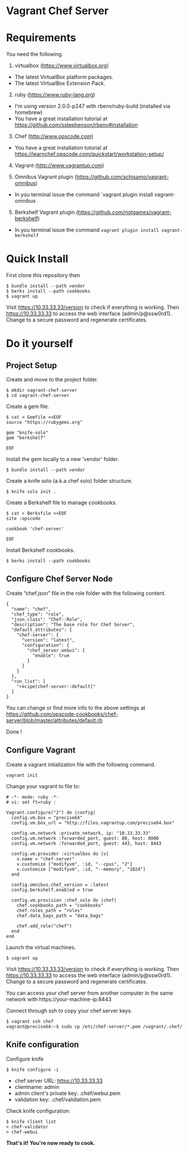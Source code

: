 # Vagrant Chef Server

# Requirements

You need the following.

1. virtualbox (https://www.virtualbox.org)
  - The latest VirtualBox platform packages.
  - The latest VirtualBox Extension Pack.

2. ruby (https://www.ruby-lang.org)
  - I'm using version 2.0.0-p247 with rbenv/ruby-build (installed via homebrew)
  - You have a great installation tutorial at https://github.com/sstephenson/rbenv#installation

3. Chef (http://www.opscode.com)
  - You have a great installation tutorial at https://learnchef.opscode.com/quickstart/workstation-setup/

4. Vagrant (http://www.vagrantup.com)

5. Omnibus Vagrant plugin (https://github.com/schisamo/vagrant-omnibus)
  - In you terminal issue the command `vagrant plugin install vagrant-omnibus

5. Berkshelf Vagrant plugin (https://github.com/riotgames/vagrant-berkshelf)
  - In you terminal issue the command `vagrant plugin install vagrant-berkshelf`

# Quick Install

First clone this repository then 

    $ bundle install --path vendor
    $ berks install --path cookbooks
    $ vagrant up

Visit https://10.33.33.33/version to check if everything is working.
Then https://10.33.33.33 to access the web interface (admin/p@ssw0rd1).
Change to a secure password and regenerate certificates.

# Do it yourself

## Project Setup

Create and move to the project folder.

    $ mkdir vagrant-chef-server
    $ cd vagrant-chef-server
    
Create a gem file.
   
    $ cat > Gemfile <<EOF
    source "https://rubygems.org"

    gem "knife-solo"
    gem "berkshelf"
 
    EOF

Install the gem locally to a new 'vendor' folder.  
    
    $ bundle install --path vendor
    
Create a knife solo (a.k.a chef solo) folder structure.
    
    $ knife solo init .
    
Create a Berkshelf file to manage cookbooks.
    
    $ cat > Berksfile <<EOF
    site :opscode

    cookbook 'chef-server'
    
    EOF

Install Berkshelf cookbooks.
 
    $ berks install --path cookbooks
    
## Configure Chef Server Node

Create “chef.json” file in the role folder with the following content. 

    {
      "name": "chef",
      "chef_type": "role",
      "json_class": "Chef::Role",
      "description": "The base role for Chef Server",
      "default_attributes": {
        "chef-server": {
          "version": "latest",
          "configuration": {
            "chef_server_webui": {
              "enable": true
            }
          }
        }
      },
      "run_list": [
        "recipe[chef-server::default]"
      ]
    }

You can change or find more info to the above settings at https://github.com/opscode-cookbooks/chef-server/blob/master/attributes/default.rb

Done ! 


## Configure Vagrant

Create a vagrant intialization file with the following command.

    vagrant init
    
Change your vagrant to file to:

    # -*- mode: ruby -*-
    # vi: set ft=ruby :

    Vagrant.configure("2") do |config|
      config.vm.box = "precise64"
      config.vm.box_url = "http://files.vagrantup.com/precise64.box"

      config.vm.network :private_network, ip: "10.33.33.33"
      config.vm.network :forwarded_port, guest: 80, host: 8000
      config.vm.network :forwarded_port, guest: 443, host: 8443

      config.vm.provider :virtualbox do |v|
        v.name = "chef-server"
        v.customize ["modifyvm", :id, "--cpus", "2"]
        v.customize ["modifyvm", :id, "--memory", "1024"]
      end

      config.omnibus.chef_version = :latest
      config.berkshelf.enabled = true

      config.vm.provision :chef_solo do |chef|
        chef.cookbooks_path = "cookbooks"
        chef.roles_path = "roles"
        chef.data_bags_path = "data_bags"
        
        chef.add_role("chef")
      end
    end

Launch the virtual machines.

    $ vagrant up

Visit https://10.33.33.33/version to check if everything is working.
Then https://10.33.33.33 to access the web interface (admin/p@ssw0rd1).
Change to a secure password and regenerate certificates.

You can access your chef server from another computer in the same network with https://your-machine-ip:8443


Connect through ssh to copy your chef server keys.

    $ vagrant ssh chef
    vagrant@precise64:~$ sudo cp /etc/chef-server/*.pem /vagrant/.chef/


## Knife configuration

Configure knife

    $ knife configure -i

- chef server URL: https://10.33.33.33
- clientname: admin
- admin client's private key: .chef/webui.pem
- validation key: .chef/validation.pem

Check knife configuration:

    $ knife client list
    > chef-validator
    > chef-webui


**That's it! You're now ready to cook.**

